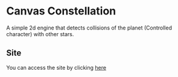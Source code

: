 # Canvas Constellation

A simple 2d engine that detects collisions of the planet (Controlled character) with other stars.

## Site

You can access the site by clicking [here](https://thalysf.github.io/Canvas-Constellation/)
